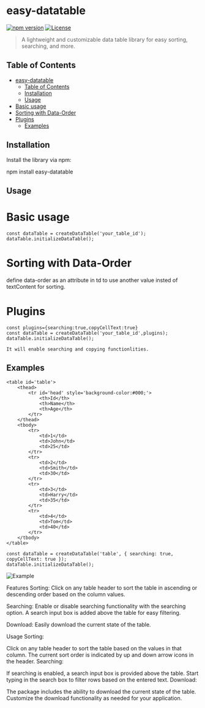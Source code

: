 # easy-datatable

[![npm version](https://img.shields.io/npm/v/easy-datatable.svg)](https://www.npmjs.com/package/easy-datatable)
[![License](https://img.shields.io/npm/l/easy-datatable.svg)](https://opensource.org/licenses/MIT)

> A lightweight and customizable data table library for easy sorting, searching, and more.

## Table of Contents

- [easy-datatable](#easy-datatable)
  - [Table of Contents](#table-of-contents)
  - [Installation](#installation)
  - [Usage](#usage)
- [Basic usage](#basic-usage)
- [Sorting with Data-Order](#sorting-with-data-order)
- [Plugins](#plugins)
  - [Examples](#examples)

## Installation

Install the library via npm:

npm install easy-datatable

## Usage

# Basic usage

    const dataTable = createDataTable('your_table_id');
    dataTable.initializeDataTable();

# Sorting with Data-Order
define data-order as an attribute in td to use another value insted of textContent for sorting.

# Plugins

    const plugins={searching:true,copyCellText:true}
    const dataTable = createDataTable('your_table_id',plugins);
    dataTable.initializeDataTable();

    It will enable searching and copying functionlities.

## Examples

    <table id='table'>
        <thead>
            <tr id='head' style='background-color:#000;'>
                <th>Id</th>
                <th>Name</th>
                <th>Age</th>
            </tr>
        </thead>
        <tbody>
            <tr>
                <td>1</td>
                <td>John</td>
                <td>25</td>
            </tr>
            <tr>
                <td>2</td>
                <td>Smith</td>
                <td>30</td>
            </tr>
            <tr>
                <td>3</td>
                <td>Harry</td>
                <td>35</td>
            </tr>
            <tr>
                <td>4</td>
                <td>Tom</td>
                <td>40</td>
            </tr>
        </tbody>
    </table>

    const dataTable = createDataTable('table', { searching: true, copyCellText: true });
    dataTable.initializeDataTable();

![Example](https://i.ibb.co/F7DvsTw/Screenshot-2024-02-06-000420.png)

Features
Sorting: Click on any table header to sort the table in ascending or descending order based on the column values.

Searching: Enable or disable searching functionality with the searching option. A search input box is added above the table for easy filtering.

Download: Easily download the current state of the table.

Usage
Sorting:

Click on any table header to sort the table based on the values in that column.
The current sort order is indicated by up and down arrow icons in the header.
Searching:

If searching is enabled, a search input box is provided above the table.
Start typing in the search box to filter rows based on the entered text.
Download:

The package includes the ability to download the current state of the table.
Customize the download functionality as needed for your application.
